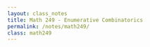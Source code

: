 ```yaml
---
layout: class_notes
title: Math 249 - Enumerative Combinatorics
permalink: /notes/math249/
class: math249
---
```

